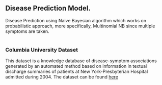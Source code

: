 ## Disease Prediction Model.

Disease Prediction using Naive Bayesian algorithm which works on probabilistic approach, more specifically, Multinomial NB since multiple symptoms are taken.
<br />
<br />
### Columbia University Dataset
This dataset is a knowledge database of disease-symptom associations generated by an automated method based on information in textual discharge summaries of patients at New York-Presbyterian Hospital admitted during 2004. The dataset can be found [here](https://people.dbmi.columbia.edu/~friedma/Projects/DiseaseSymptomKB/index.html)
